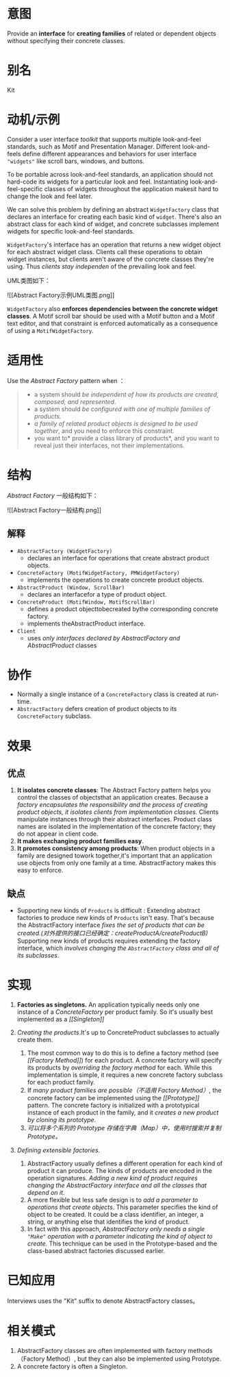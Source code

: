 # 意图
Provide an **interface** for **creating families** of related or dependent objects without specifying their concrete classes.

# 别名
Kit

# 动机/示例
Consider a user interface *toolkit*  that supports multiple look-and-feel standards, such as Motif and Presentation Manager. Different look-and-feels define different appearances and behaviors for user interface `"widgets"` like scroll bars, windows, and buttons. 

To be portable across look-and-feel standards, an application should not hard-code its widgets for a particular look and feel. Instantiating look-and-feel-specific classes of widgets throughout the application makesit hard to change the look and feel later.

We can solve this problem by defining an abstract `WidgetFactory` class that declares an interface for creating each basic kind of `widget`. There's also an abstract class for each kind of widget, and concrete subclasses implement widgets for specific look-and-feel standards. 

`WidgetFactory`'s interface has an operation that returns a new widget object for each abstract widget class.
Clients call these operations to obtain widget instances, but clients aren't aware of the concrete classes they're using. 
Thus *clients stay independen* of the prevailing look and feel.

UML类图如下：

![[Abstract Factory示例UML类图.png]]

`WidgetFactory` also **enforces dependencies between the concrete widget classes**. A Motif scroll bar should be used with a Motif button and a Motif text editor, and that constraint is enforced automatically as a consequence of using a `MotifWidgetFactory`.

# 适用性
Use the *Abstract Factory* pattern when ：
>- a system should *be independent of how its products are created, composed, and represented*. 
>- a system should *be configured with one of multiple families of products.* 
>- *a family of related product objects is designed to be used together*, and you need to enforce this constraint. 
>- you want to* provide a class library of products*, and you want to reveal just their interfaces, not their implementations.

# 结构
*Abstract Factory* 一般结构如下：

![[Abstract Factory一般结构.png]]

## 解释
- `AbstractFactory (WidgetFactory)`
	- declares an interface for operations that create abstract product objects. 
- `ConcreteFactory (MotifWidgetFactory, PMWidgetFactory)`
	-  implements the operations to create concrete product objects. 
-  `AbstractProduct (Window, ScrollBar)`
	- declares an interfacefor a type of product object. 
-  `ConcreteProduct (MotifWindow, MotifScrollBar)`
	-  defines a product objecttobecreated bythe corresponding concrete factory. 
	-  implements theAbstractProduct interface. 
- `Client`
	- uses *only interfaces declared by AbstractFactory and AbstractProduct* classes


# 协作
- Normally a single instance of a `ConcreteFactory` class is created at run-time.
- `AbstractFactory` defers creation of product objects to its `ConcreteFactory` subclass.

# 效果
## 优点
1. **It isolates concrete classes**: The Abstract Factory pattern helps you control the classes of objectsthat an application creates. Because a *factory encapsulates the responsibility and the process of creating product objects, it isolates clients from implementation classes.* Clients manipulate instances through their abstract interfaces. Product class names are isolated in the implementation of the concrete factory; they do not appear in client code.
2. **It makes exchanging product families easy**.
3. **It promotes consistency among products**: When product objects in a family are designed towork together,it's important that an application use objects from only one family at a time. AbstractFactory makes this easy to enforce.
	
## 缺点
- Supporting new kinds of `Products` is difficult : Extending abstract factories to produce new kinds of `Products` isn't easy. That's because the AbstractFactory interface *fixes the set of products that can be created.(对外提供的接口已经确定：createProductA/createProductB)* Supporting new kinds of products requires extending the factory interface, which *involves changing the `AbstractFactory` class and all of its subclasses*. 

# 实现
1. **Factories as singletons.** An application typically needs only one instance of a *ConcreteFactory* per product family. So it's usually best implemented as a *[[Singleton]]*

3. *Creating the products*.It's up to ConcreteProduct subclasses to actually create them. 
	1. The most common way to do this is to define a factory method (see *[[Factory Method]]*) for each product. A concrete factory will specify its products by *overriding the factory method* for each. While this implementation is simple, it requires a new concrete factory subclass for each product family.
	2. If *many product families are possible（不适用 Factory Method）*, the concrete factory can be implemented using the *[[Prototype]]*  pattern. The concrete factory is initialized with a prototypical instance of each product in the family, and it *creates a new product by cloning its prototype*.
	3. *可以将多个系列的 Prototype 存储在字典（Map）中，使用时搜索并复制 Prototype。* 


4. *Defining extensible factories.* 
	1. AbstractFactory usually defines a different operation for each kind of product it can produce. The kinds of products are encoded in the operation signatures. *Adding a new kind of product requires changing the AbstractFactory interface and all the classes that depend on it*.
	2. A more flexible but less safe design is to *add a parameter to operations that create objects*. This parameter specifies the kind of object to be created. It could be a class identifier, an integer, a string, or anything else that identifies the kind of product. 
	3. In fact with this approach, *AbstractFactory only needs a single `"Make"` operation with a parameter indicating the kind of object to create.* This technique can be used in the Prototype-based  and the class-based abstract factories discussed earlier.

# 已知应用
Interviews uses the "Kit" suffix to denote AbstractFactory classes。

# 相关模式
1. AbstractFactory classes are often implemented with factory methods （Factory Method）, but they can also be implemented using Prototype. 
2. A concrete factory is often a Singleton.